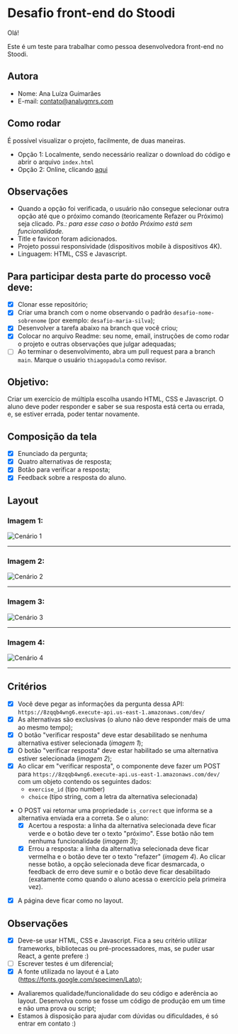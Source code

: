 # Desafio front-end do Stoodi

Olá!

Este é um teste para trabalhar como pessoa desenvolvedora front-end no Stoodi.

## Autora

- Nome: Ana Luíza Guimarães
- E-mail: contato@analugmrs.com

## Como rodar

É possível visualizar o projeto, facilmente, de duas maneiras.
- Opção 1: Localmente, sendo necessário realizar o download do código e abrir o arquivo `index.html`
- Opção 2: Online, clicando [aqui](https://analugmrs.com/stoodi)

## Observações

- Quando a opção foi verificada, o usuário não consegue selecionar outra opção até que o próximo comando (teoricamente Refazer ou Próximo) seja clicado. *Ps.: para esse caso o botão Próximo está sem funcionalidade.*
- Title e favicon foram adicionados.
- Projeto possui responsividade (dispositivos mobile à dispositivos 4K).
- Linguagem: HTML, CSS e Javascript.

## Para participar desta parte do processo você deve:

- [x] Clonar esse repositório;
- [x] Criar uma branch com o nome observando o padrão `desafio-nome-sobrenome` (por exemplo: `desafio-maria-silva`);
- [x] Desenvolver a tarefa abaixo na branch que você criou;
- [x] Colocar no arquivo Readme: seu nome, email, instruções de como rodar o projeto e outras observações que julgar adequadas;
- [ ] Ao terminar o desenvolvimento, abra um pull request para a branch `main`. Marque o usuário `thiagopadula` como revisor.

## Objetivo:

Criar um exercício de múltipla escolha usando HTML, CSS e Javascript. O aluno deve poder responder e saber se sua resposta está certa ou errada, e, se estiver errada, poder tentar novamente.

## Composição da tela

- [x] Enunciado da pergunta;
- [x] Quatro alternativas de resposta;
- [x] Botão para verificar a resposta;
- [x] Feedback sobre a resposta do aluno.

## Layout
### Imagem 1:

![Cenário 1](https://static.stoodi.com.br/frontend-challenge/tela-1.png)
___

### Imagem 2:

![Cenário 2](https://static.stoodi.com.br/frontend-challenge/tela-2.png)
___

### Imagem 3:

![Cenário 3](https://static.stoodi.com.br/frontend-challenge/tela-3a.png)
___

### Imagem 4:

![Cenário 4](https://static.stoodi.com.br/frontend-challenge/tela-3b.png)

___
## Critérios

- [x] Você deve pegar as informações da pergunta dessa API: `https://8zqqb4wng6.execute-api.us-east-1.amazonaws.com/dev/`
- [x] As alternativas são exclusivas (o aluno não deve responder mais de uma ao mesmo tempo);
- [x] O botão "verificar resposta" deve estar desabilitado se nenhuma alternativa estiver selecionada (*imagem 1*);
- [x] O botão "verificar resposta" deve estar habilitado se uma alternativa estiver selecionada (*imagem 2*);
- [x] Ao clicar em "verificar resposta", o componente deve fazer um POST para `https://8zqqb4wng6.execute-api.us-east-1.amazonaws.com/dev/` com um objeto contendo os seguintes dados:
    - `exercise_id` (tipo number)
	- `choice` (tipo string, com a letra da alternativa selecionada)
- O POST vai retornar uma propriedade `is_correct` que informa se a alternativa enviada era a correta. Se o aluno:
    - [x] Acertou a resposta: a linha da alternativa selecionada deve ficar verde e o botão deve ter o texto "próximo". Esse botão não tem nenhuma funcionalidade (*imagem 3*);
    - [x] Errou a resposta: a linha da alternativa selecionada deve ficar vermelha e o botão deve ter o texto "refazer" (*imagem 4*). Ao clicar nesse botão, a opção selecionada deve ficar desmarcada, o feedback de erro deve sumir e o botão deve ficar desabilitado (exatamente como quando o aluno acessa o exercício pela primeira vez).
- [x] A página deve ficar como no layout.

## Observações

- [x] Deve-se usar HTML, CSS e Javascript. Fica a seu critério utilizar frameworks, bibliotecas ou pré-processadores, mas, se puder usar React, a gente prefere :)
- [ ] Escrever testes é um diferencial;
- [x] A fonte utilizada no layout é a Lato (https://fonts.google.com/specimen/Lato);
- Avaliaremos qualidade/funcionalidade do seu código e aderência ao layout. Desenvolva como se fosse um código de produção em um time e não uma prova ou script;
- Estamos à disposição para ajudar com dúvidas ou dificuldades, é só entrar em contato :)

